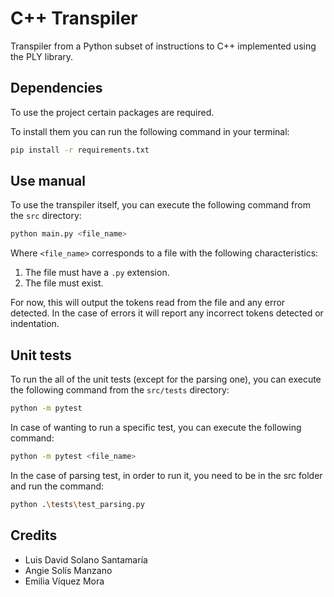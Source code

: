 # **C++ Transpiler**

Transpiler from a Python subset of instructions to C++ implemented using the PLY library.

## **Dependencies**

To use the project certain packages are required.

To install them you can run the following command in your terminal:

``` bash
pip install -r requirements.txt
```

## **Use manual**

To use the transpiler itself, you can execute the following command from the `src` directory:

``` bash
python main.py <file_name>
```

Where `<file_name>` corresponds to a file with the following characteristics:

1. The file must have a `.py` extension.
2. The file must exist.

For now, this will output the tokens read from the file and any error detected. In the case of errors it will report any incorrect tokens detected or indentation. 

## **Unit tests**

To run the all of the unit tests (except for the parsing one), you can execute the following command from the `src/tests` directory:

``` bash
python -m pytest
```

In case of wanting to run a specific test, you can execute the following command:

``` bash
python -m pytest <file_name>
```

In the case of parsing test, in order to run it, you need to be in the src folder and run the command:

``` bash
python .\tests\test_parsing.py
```


## Credits
+ Luis David Solano Santamaría
+ Angie Solís Manzano
+ Emilia Víquez Mora